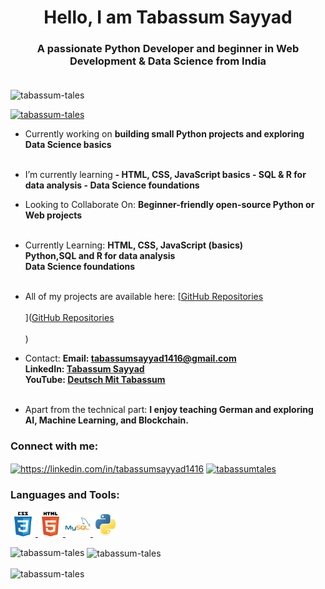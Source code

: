 <h1 align="center">Hello, I am Tabassum Sayyad</h1>
<h3 align="center">A passionate Python Developer and beginner in Web Development & Data Science from India <br><br></h3>

<p align="left"> <img src="https://komarev.com/ghpvc/?username=tabassum-tales&label=Profile%20views&color=0e75b6&style=flat" alt="tabassum-tales" /> </p>

<p align="left"> <a href="https://github.com/ryo-ma/github-profile-trophy"><img src="https://github-profile-trophy.vercel.app/?username=tabassum-tales" alt="tabassum-tales" /></a> </p>

- Currently working on **building small Python projects and exploring Data Science basics <br><br>**

- I’m currently learning **- HTML, CSS, JavaScript basics - SQL & R for data analysis - Data Science foundations**

- Looking to Collaborate On: **Beginner-friendly open-source Python or Web projects <br><br>**

- Currently Learning: **HTML, CSS, JavaScript (basics) <br> Python,SQL and R for data analysis <br> Data Science foundations <br><br>**

- All of my projects are available here: [[GitHub Repositories](https://github.com/tabassum-tales) <br><br>]([GitHub Repositories](https://github.com/tabassum-tales) <br><br>)

- Contact: **Email: tabassumsayyad1416@gmail.com <br> LinkedIn: [Tabassum Sayyad](https://linkedin.com/in/tabassumsayyad1416) <br> YouTube: [Deutsch Mit Tabassum](https://youtube.com/@GermanWithTabassum) <br><br>**

- Apart from the technical part: **I enjoy teaching German and exploring AI, Machine Learning, and Blockchain.**

<h3 align="left">Connect with me:</h3>
<p align="left">
<a href="https://linkedin.com/in/https://linkedin.com/in/tabassumsayyad1416" target="blank"><img align="center" src="https://raw.githubusercontent.com/rahuldkjain/github-profile-readme-generator/master/src/images/icons/Social/linked-in-alt.svg" alt="https://linkedin.com/in/tabassumsayyad1416" height="30" width="40" /></a>
<a href="https://kaggle.com/tabassumtales" target="blank"><img align="center" src="https://raw.githubusercontent.com/rahuldkjain/github-profile-readme-generator/master/src/images/icons/Social/kaggle.svg" alt="tabassumtales" height="30" width="40" /></a>
</p>

<h3 align="left">Languages and Tools:</h3>
<p align="left"> <a href="https://www.w3schools.com/css/" target="_blank" rel="noreferrer"> <img src="https://raw.githubusercontent.com/devicons/devicon/master/icons/css3/css3-original-wordmark.svg" alt="css3" width="40" height="40"/> </a> <a href="https://www.w3.org/html/" target="_blank" rel="noreferrer"> <img src="https://raw.githubusercontent.com/devicons/devicon/master/icons/html5/html5-original-wordmark.svg" alt="html5" width="40" height="40"/> </a> <a href="https://www.mysql.com/" target="_blank" rel="noreferrer"> <img src="https://raw.githubusercontent.com/devicons/devicon/master/icons/mysql/mysql-original-wordmark.svg" alt="mysql" width="40" height="40"/> </a> <a href="https://www.python.org" target="_blank" rel="noreferrer"> <img src="https://raw.githubusercontent.com/devicons/devicon/master/icons/python/python-original.svg" alt="python" width="40" height="40"/> </a> </p>

<p><img align="left" src="https://github-readme-stats.vercel.app/api/top-langs?username=tabassum-tales&show_icons=true&locale=en&layout=compact" alt="tabassum-tales" /></p>

<p>&nbsp;<img align="center" src="https://github-readme-stats.vercel.app/api?username=tabassum-tales&show_icons=true&locale=en" alt="tabassum-tales" /></p>

<p><img align="center" src="https://github-readme-streak-stats.herokuapp.com/?user=tabassum-tales&" alt="tabassum-tales" /></p>
